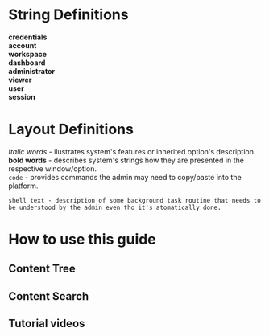 # String Definitions

**credentials**  
**account**  
**workspace**  
**dashboard**  
**administrator**  
**viewer**  
**user**  
**session**  

# Layout Definitions

*Italic words* - ilustrates system's features or inherited option's description.  
**bold words** - describes system's strings how they are presented in the respective window/option.  
`code` - provides commands the admin may need to copy/paste into the platform.  
```
shell text - description of some background task routine that needs to be understood by the admin even tho it's atomatically done.
```

# How to use this guide

## Content Tree

## Content Search

## Tutorial videos
